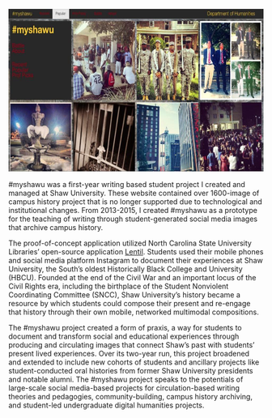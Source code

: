 ![Myshawu homepage, May 2015](assets/myshawu_home.jpg?raw=true "Myshawu Homepage, May 2015")

\#myshawu was a first-year writing based student project I created and managed at Shaw University. These website contained over 1600-image of campus history project that is no longer supported due to technological and institutional changes. From 2013-2015, I created #myshawu as a prototype for the teaching of writing through student-generated social media images that archive campus history. 

The proof-of-concept application utilized North Carolina State University Libraries’ open-source application [Lentil](https://github.com/NCSU-Libraries/lentil). Students used their mobile phones and social media platform Instagram to document their experiences at Shaw University, the South’s oldest Historically Black College and University (HBCU). Founded at the end of the Civil War and an important locus of the Civil Rights era, including the birthplace of the Student Nonviolent Coordinating Committee (SNCC), Shaw University’s history became a resource by which students could compose their present and re-engage that history through their own mobile, networked multimodal compositions.

The #myshawu project created a form of praxis, a way for students to document and transform social and educational experiences through producing and circulating images that connect Shaw’s past with students’ present lived experiences. Over its two-year run, this project broadened and extended to include new cohorts of students and ancillary projects like student-conducted oral histories from former Shaw University presidents and notable alumni. The #myshawu project speaks to the potentials of large-scale social media-based projects for circulation-based writing theories and pedagogies, community-building, campus history archiving, and student-led undergraduate digital humanities projects.